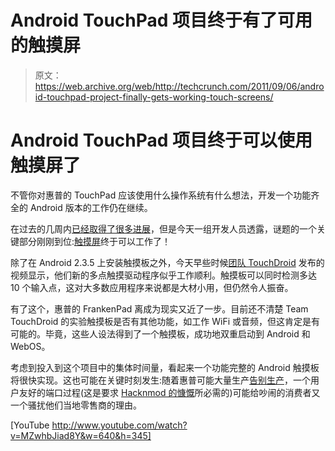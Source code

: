 # Android TouchPad 项目终于有了可用的触摸屏 

> 原文：<https://web.archive.org/web/http://techcrunch.com/2011/09/06/android-touchpad-project-finally-gets-working-touch-screens/>

# Android TouchPad 项目终于可以使用触摸屏了

不管你对惠普的 TouchPad 应该使用什么操作系统有什么想法，开发一个功能齐全的 Android 版本的工作仍在继续。

在过去的几周内[已经取得了很多进展](https://web.archive.org/web/20230209141148/https://techcrunch.com/2011/08/29/cyanogenmod-team-gets-android-working-on-hp-touchpad/)，但是今天一组开发人员透露，谜题的一个关键部分刚刚到位:[触摸屏](https://web.archive.org/web/20230209141148/https://twitter.com/#!/HPTouchDroid/status/111052330144772096)终于可以工作了！

除了在 Android 2.3.5 上安装触摸板之外，今天早些时候[团队 TouchDroid](https://web.archive.org/web/20230209141148/http://team-touchdroid.com/) 发布的视频显示，他们新的多点触摸驱动程序似乎工作顺利。触摸板可以同时检测多达 10 个输入点，这对大多数应用程序来说都是大材小用，但仍然令人振奋。

有了这个，惠普的 FrankenPad 离成为现实又近了一步。目前还不清楚 Team TouchDroid 的实验触摸板是否有其他功能，如工作 WiFi 或音频，但这肯定是有可能的。毕竟，这些人设法得到了一个触摸板，成功地双重启动到 Android 和 WebOS。

考虑到投入到这个项目中的集体时间量，看起来一个功能完整的 Android 触摸板将很快实现。这也可能在关键时刻发生:随着惠普可能大量生产[告别生产](https://web.archive.org/web/20230209141148/https://techcrunch.com/2011/08/30/hp-were-producing-one-last-run-of-touchpads-to-meet-demand/)，一个用户友好的端口过程(这是要求 [Hacknmod 的慷慨](https://web.archive.org/web/20230209141148/http://hacknmod.com/hack/hp-touchpad-android-1500-prize/)所必需的)可能给吵闹的消费者又一个骚扰他们当地零售商的理由。

[YouTube http://www.youtube.com/watch?v=MZwhbJiad8Y&w=640&h=345]